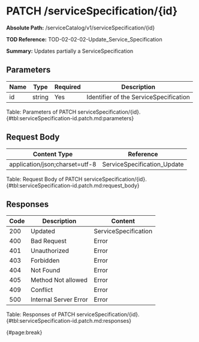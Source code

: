 <!--
    ATTENTION: This file was generated via gradle!
               Do NOT manually edit this file! Any such changes will be overwritten!
-->

# PATCH /serviceSpecification/{id}

**Absolute Path:** /serviceCatalog/v1/serviceSpecification/{id}

**TOD Reference:** TOD-02-02-02-Update_Service_Specification

**Summary:** Updates partially a ServiceSpecification

## Parameters

| Name | Type | Required | Description |
| ------ | ------ | --- | ------------ |
| id | string | Yes | Identifier of the ServiceSpecification |

Table: Parameters of PATCH serviceSpecification/{id}. {#tbl:serviceSpecification-id.patch.md:parameters}

## Request Body

| Content Type | Reference |
|--------------|-----------|
| application/json;charset=utf-8 | ServiceSpecification_Update |

Table: Request Body of PATCH serviceSpecification/{id}. {#tbl:serviceSpecification-id.patch.md:request_body}

## Responses

| Code | Description | Content |
|------|-------------|---------|
| 200 | Updated | ServiceSpecification |
| 400 | Bad Request | Error |
| 401 | Unauthorized | Error |
| 403 | Forbidden | Error |
| 404 | Not Found | Error |
| 405 | Method Not allowed | Error |
| 409 | Conflict | Error |
| 500 | Internal Server Error | Error |

Table: Responses of PATCH serviceSpecification/{id}. {#tbl:serviceSpecification-id.patch.md:responses}

{#page:break}
